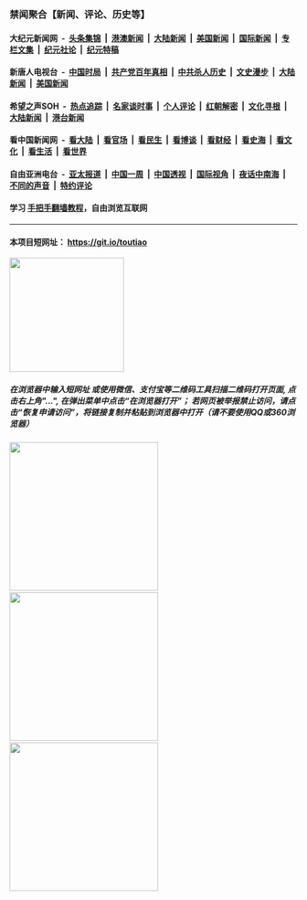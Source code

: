 ### 禁闻聚合【新闻、评论、历史等】

#### 大纪元新闻网 &nbsp;-&nbsp; [头条集锦](indexes/E头条集锦.md?t=02081155) &nbsp;|&nbsp; [港澳新闻](indexes/E港澳新闻.md?t=02081155)  &nbsp;|&nbsp; [大陆新闻](indexes/E大陆新闻.md?t=02081155) &nbsp;|&nbsp; [美国新闻](indexes/E美国新闻.md?t=02081155) &nbsp;|&nbsp; [国际新闻](indexes/E国际新闻.md?t=02081155) &nbsp;|&nbsp; [专栏文集](indexes/E专栏文集.md?t=02081155) &nbsp;|&nbsp; [纪元社论](indexes/E纪元社论.md?t=02081155) &nbsp;|&nbsp; [纪元特稿](indexes/E纪元特稿.md?t=02081155) 

#### 新唐人电视台 &nbsp;-&nbsp; [中国时局](indexes/N中国时局.md?t=02081155) &nbsp;|&nbsp; [共产党百年真相](indexes/N共产党百年真相.md?t=02081155) &nbsp;|&nbsp; [中共杀人历史](indexes/N中共杀人历史.md?t=02081155) &nbsp;|&nbsp; [文史漫步](indexes/N文史漫步.md?t=02081155) &nbsp;|&nbsp; [大陆新闻](indexes/N大陆新闻.md?t=02081155) &nbsp;|&nbsp; [美国新闻](indexes/N美国新闻.md?t=02081155)

#### 希望之声SOH &nbsp;-&nbsp; [热点追踪](indexes/H热点追踪.md?t=02081155) &nbsp;|&nbsp; [名家谈时事](indexes/H名家谈时事.md?t=02081155) &nbsp;|&nbsp; [个人评论](indexes/H个人评论.md?t=02081155)  &nbsp;|&nbsp; [红朝解密](indexes/H红朝解密.md?t=02081155) &nbsp;|&nbsp; [文化寻根](indexes/H文化寻根.md?t=02081155) &nbsp;|&nbsp; [大陆新闻](indexes/H大陆新闻.md?t=02081155) &nbsp;|&nbsp; [港台新闻](indexes/H港台新闻.md?t=02081155)

#### 看中国新闻网 &nbsp;-&nbsp; [看大陆](indexes/S看大陆.md?t=02081155) &nbsp;|&nbsp; [看官场](indexes/S看官场.md?t=02081155) &nbsp;|&nbsp; [看民生](indexes/S看民生.md?t=02081155)  &nbsp;|&nbsp; [看博谈](indexes/S看博谈.md?t=02081155) &nbsp;|&nbsp; [看财经](indexes/S看财经.md?t=02081155) &nbsp;|&nbsp; [看史海](indexes/S看史海.md?t=02081155) &nbsp;|&nbsp; [看文化](indexes/S看文化.md?t=02081155) &nbsp;|&nbsp; [看生活](indexes/S看生活.md?t=02081155) &nbsp;|&nbsp; [看世界](indexes/S看世界.md?t=02081155)

#### 自由亚洲电台 &nbsp;-&nbsp; [亚太报道](indexes/R亚太报道.md?t=02081155) &nbsp;|&nbsp; [中国一周](indexes/R中国一周.md?t=02081155) &nbsp;|&nbsp; [中国透视](indexes/R中国透视.md?t=02081155)  &nbsp;|&nbsp; [国际视角](indexes/R国际视角.md?t=02081155) &nbsp;|&nbsp; [夜话中南海](indexes/R夜话中南海.md?t=02081155) &nbsp;|&nbsp; [不同的声音](indexes/R不同的声音.md?t=02081155) &nbsp;|&nbsp; [特约评论](indexes/R特约评论.md?t=02081155)

#### 学习 [手把手翻墙教程](https://github.com/gfw-breaker/guides/wiki)，自由浏览互联网

----

#### 本项目短网址： https://git.io/toutiao
<img src="https://raw.githubusercontent.com/gfw-breaker/banned-news/master/scripts/img/qr.png" width="200px"/>  

##### 在浏览器中输入短网址 或使用微信、支付宝等二维码工具扫描二维码打开页面, 点击右上角"...", 在弹出菜单中点击“在浏览器打开”； 若网页被举报禁止访问，请点击“恢复申请访问”，将链接复制并粘贴到浏览器中打开（请不要使用QQ或360浏览器）

<img src="https://raw.githubusercontent.com/gfw-breaker/banned-news/master/scripts/img/1.png" width="260px"/> &nbsp; <img src="https://raw.githubusercontent.com/gfw-breaker/banned-news/master/scripts/img/2.png" width="260px"/> &nbsp; <img src="https://raw.githubusercontent.com/gfw-breaker/banned-news/master/scripts/img/3.png" width="260px"/>
